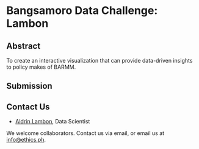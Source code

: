 # Bangsamoro Data Challenge: Lambon 

## Abstract

To create an interactive visualization that can provide data-driven insights to policy makes of BARMM. 

## Submission

## Contact Us

* [Aldrin Lambon](mailto:lambonaldrin@gmail.com), Data Scientist

We welcome collaborators. Contact us via email, or email us at info@ethics.ph.